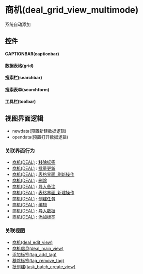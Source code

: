 # 商机(deal_grid_view_multimode)  <!-- {docsify-ignore-all} -->


系统自动添加



## 控件
#### CAPTIONBAR(captionbar)
#### 数据表格(grid)
#### 搜索栏(searchbar)
#### 搜索表单(searchform)
#### 工具栏(toolbar)

## 视图界面逻辑
  * newdata(预置新建数据逻辑)
  * opendata(预置打开数据逻辑)


### 关联界面行为
  * [商机(DEAL)](module/crm/deal) : [移除标签](module/crm/deal#界面行为)
  * [商机(DEAL)](module/crm/deal) : [批量更新](module/crm/deal#界面行为)
  * [商机(DEAL)](module/crm/deal) : [表格界面_刷新操作](module/crm/deal#界面行为)
  * [商机(DEAL)](module/crm/deal) : [删除](module/crm/deal#界面行为)
  * [商机(DEAL)](module/crm/deal) : [导入备注](module/crm/deal#界面行为)
  * [商机(DEAL)](module/crm/deal) : [表格界面_新建操作](module/crm/deal#界面行为)
  * [商机(DEAL)](module/crm/deal) : [创建任务](module/crm/deal#界面行为)
  * [商机(DEAL)](module/crm/deal) : [编辑](module/crm/deal#界面行为)
  * [商机(DEAL)](module/crm/deal) : [导入数据](module/crm/deal#界面行为)
  * [商机(DEAL)](module/crm/deal) : [添加标签](module/crm/deal#界面行为)

### 关联视图
  * [商机(deal_edit_view)](app/view/deal_edit_view)
  * [商机信息(deal_main_view)](app/view/deal_main_view)
  * [添加标签(tag_add_tag)](app/view/tag_add_tag)
  * [移除标签(tag_remove_tag)](app/view/tag_remove_tag)
  * [批创建(task_batch_create_view)](app/view/task_batch_create_view)

<script>
 const { createApp } = Vue
  createApp({
    data() {
      return {

      }
    }
  }).use(ElementPlus).mount('#app')
</script>